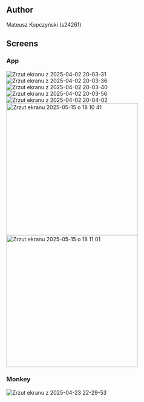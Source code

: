 ## Author 
Mateusz Kopczyński (s24261)
## Screens
### App
![Zrzut ekranu z 2025-04-02 20-03-31](https://github.com/user-attachments/assets/daeddd8e-9fa7-4079-bed5-9514ba6d963a)
![Zrzut ekranu z 2025-04-02 20-03-36](https://github.com/user-attachments/assets/3d2a78de-4dfe-4afb-a56c-3bcb1bfcf4d6)
![Zrzut ekranu z 2025-04-02 20-03-40](https://github.com/user-attachments/assets/73215997-1a20-4216-9878-8a6ee7b590e6)
![Zrzut ekranu z 2025-04-02 20-03-56](https://github.com/user-attachments/assets/696fc288-327e-4736-9804-08f2a4d23ec8)
![Zrzut ekranu z 2025-04-02 20-04-02](https://github.com/user-attachments/assets/dec51e7f-da89-4acb-9287-5dc6fbce609c)
<img width="348" alt="Zrzut ekranu 2025-05-15 o 18 10 41" src="https://github.com/user-attachments/assets/e710ed2b-6576-4158-a18d-9e3696b66914" />
<img width="348" alt="Zrzut ekranu 2025-05-15 o 18 11 01" src="https://github.com/user-attachments/assets/3fcebf42-c1fd-4d33-bdf2-cda288e4f305" />

### Monkey
![Zrzut ekranu z 2025-04-23 22-29-53](https://github.com/user-attachments/assets/beb0dc0f-8a0f-4da6-8d33-50766fd9142b)
